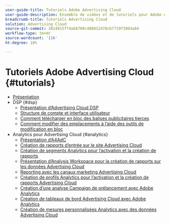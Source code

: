 ```yaml
---
user-guide-title: Tutoriels Adobe Advertising Cloud
user-guide-description: Ensemble de vidéos et de tutoriels pour Adobe Advertising Cloud.
breadcrumb-title: Tutoriels Advertising Cloud
solution: Advertising Cloud
source-git-commit: 3814915ff4ab6709c480812478cb7719f3004a84
workflow-type: tm+mt
source-wordcount: '116'
ht-degree: 18%

---
```



# Tutoriels Adobe Advertising Cloud {#tutorials}

+ [Présentation](overview.md)
+ DSP {#dsp}
   + [Présentation d’Advertising Cloud DSP](/help/dsp/overview.md)
   + [Structure de compte et interface utilisateur](/help/dsp/ui.md)
   + [Comment télécharger en bloc des balises publicitaires tierces](/help/dsp/bulk-upload-third-party-ad-tags.md)
   + [Comment modifier des emplacements à l’aide des outils de modification en bloc](/help/dsp/bulk-edit-placement-tools.md)
+ Analytics pour Advertising Cloud {#analytics}
   + [Présentation d’A4AdC](/help/integrations/analytics/intro-a4adc.md)
   + [Création de rapports d’entrée sur le site Advertising Cloud](/help/integrations/analytics/analytics-site-entry-a4adc.md)
   + [Création de segments Analytics pour l’activation et la création de rapports](/help/integrations/analytics/analytics-segments-a4adc.md)
   + [Présentation d’Analysis Workspace pour la création de rapports sur les données Advertising Cloud](/help/integrations/analytics/analytics-analysis-workspace-a4adc.md)
   + [Reporting avec les canaux marketing Advertising Cloud](/help/integrations/analytics/analytics-reporting-a4adc.md)
   + [Création de profils Analytics pour l’activation et la création de rapports Advertising Cloud](/help/integrations/analytics/analytics-profiles-a4adc.md)
   + [Création d’une analyse Campaign de prélancement avec Adobe Analytics](/help/integrations/analytics/analytics-pre-launch-a4adc.md)
   + [Création de tableaux de bord Advertising Cloud avec Adobe Analytics](/help/integrations/analytics/analytics-dashboards-a4adc.md)
   + [Création de mesures personnalisées Analytics avec des données Advertising Cloud](/help/integrations/analytics/analytics-custom-metrics-a4adc.md)

<!-- Will add to DSP chapter once the videos are complete:
  + [Create a Placement](/help/dsp/placement-create.md)
  + [Placement Targeting Capabilities](/help/dsp/placement-targeting.md)
  + [Audience Libraries and Applying Behavioral Targeting](/help/dsp/audience-libraries.md)
-->